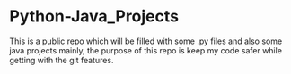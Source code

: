 # Python-Java_Projects
This is a public repo which will be filled with some .py files and also some java projects mainly, the purpose of this repo is keep my code safer while getting with the git features.  
